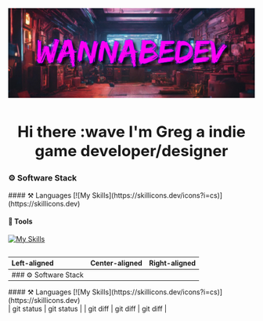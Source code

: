 <h2>
<div align="center">

![Header](images/WannaBeBanner.png)

## Hi there :wave I'm Greg a indie game developer/designer

<!-- HERE SHOULD BE A LINK TO ITCHIO,YT TIWTTER AND SOMETHING ELSE

<a href="https://twitter.com/fronkongames" target="_blank">![](https://img.shields.io/badge/twitter-%231DA1F2.svg?&style=for-the-badge&logo=twitter&logoColor=white)</a> <a href="https://www.linkedin.com/in/martinbr" target="_blank">![](https://img.shields.io/badge/linkedin-%230077B5.svg?&style=for-the-badge&logo=linkedin&logoColor=white)</a> ![](https://komarev.com/ghpvc/?username=fronkongames&label=Profile%20views&color=0e75b6&style=for-the-badge)
##################
-->
</div>
<!--
* :telescope: I am currently working on a [Name of prject] (https://LINKTOproject)
* :memo: I write articles on [my web](https://fronkongames.github.io/).
* :speech_balloon: Ask me about **game development** and **Unity** (**email**). -->


### ⚙️ Software Stack
<div style="display:flex; gap: 0 50px; flex-wrap: wrap">
<div>
#### ⚒ Languages
[![My Skills](https://skillicons.dev/icons?i=cs)](https://skillicons.dev)
</div>
<div>

#### 🔧 Tools
[![My Skills](https://skillicons.dev/icons?i=blender,unity,visualstudio,git,ps)](https://skillicons.dev)
</div>
<!-- <div>

#### 📁 Databases
[![My Skills](https://skillicons.dev/icons?i=mongodb,postgresql,mysql)](https://skillicons.dev)
</div> -->
</div>

| Left-aligned | Center-aligned | Right-aligned |
| :---         |     :---:      |          ---: |
| ### ⚙️ Software Stack
<div style="display:flex; gap: 0 50px; flex-wrap: wrap">
<div>
#### ⚒ Languages
[![My Skills](https://skillicons.dev/icons?i=cs)](https://skillicons.dev)
</div>| git status     | git status    |
| git diff     | git diff       | git diff      |

<!-- ### 🏢 Working on -->
<!-- <a href="https://github.com/Smbrer1/melon-back-end"> -->
<!--   <img align="center" src="https://github-readme-stats.vercel.app/api/pin/?username=smbrer1&repo=melon-back-end&show_icons=true&line_height=27&title_color=6aa6f8&text_color=8a919a&icon_color=6aa6f8&bg_color=22272e" alt="melon-back-end" /> -->
<!-- </a> -->
